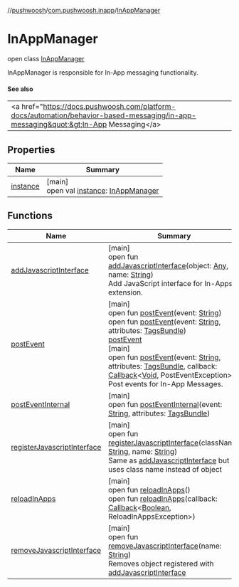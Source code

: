 //[pushwoosh](../../../index.md)/[com.pushwoosh.inapp](../index.md)/[InAppManager](index.md)

# InAppManager

open class [InAppManager](index.md)

InAppManager is responsible for In-App messaging functionality.

#### See also

| |
|---|
| &lt;a href=&quot;https://docs.pushwoosh.com/platform-docs/automation/behavior-based-messaging/in-app-messaging&quot;&gt;In-App Messaging&lt;/a&gt; |

## Properties

| Name | Summary |
|---|---|
| [instance](instance.md) | [main]<br>open val [instance](instance.md): [InAppManager](index.md) |

## Functions

| Name | Summary |
|---|---|
| [addJavascriptInterface](add-javascript-interface.md) | [main]<br>open fun [addJavascriptInterface](add-javascript-interface.md)(object: [Any](https://kotlinlang.org/api/latest/jvm/stdlib/kotlin-stdlib/kotlin/-any/index.html), name: [String](https://developer.android.com/reference/kotlin/java/lang/String.html))<br>Add JavaScript interface for In-Apps extension. |
| [postEvent](post-event.md) | [main]<br>open fun [postEvent](post-event.md)(event: [String](https://developer.android.com/reference/kotlin/java/lang/String.html))<br>open fun [postEvent](post-event.md)(event: [String](https://developer.android.com/reference/kotlin/java/lang/String.html), attributes: [TagsBundle](../../com.pushwoosh.tags/-tags-bundle/index.md))<br>[postEvent](post-event.md)<br>[main]<br>open fun [postEvent](post-event.md)(event: [String](https://developer.android.com/reference/kotlin/java/lang/String.html), attributes: [TagsBundle](../../com.pushwoosh.tags/-tags-bundle/index.md), callback: [Callback](../../com.pushwoosh.function/-callback/index.md)&lt;[Void](https://developer.android.com/reference/kotlin/java/lang/Void.html), PostEventException&gt;)<br>Post events for In-App Messages. |
| [postEventInternal](post-event-internal.md) | [main]<br>open fun [postEventInternal](post-event-internal.md)(event: [String](https://developer.android.com/reference/kotlin/java/lang/String.html), attributes: [TagsBundle](../../com.pushwoosh.tags/-tags-bundle/index.md)) |
| [registerJavascriptInterface](register-javascript-interface.md) | [main]<br>open fun [registerJavascriptInterface](register-javascript-interface.md)(className: [String](https://developer.android.com/reference/kotlin/java/lang/String.html), name: [String](https://developer.android.com/reference/kotlin/java/lang/String.html))<br>Same as [addJavascriptInterface](add-javascript-interface.md) but uses class name instead of object |
| [reloadInApps](reload-in-apps.md) | [main]<br>open fun [reloadInApps](reload-in-apps.md)()<br>open fun [reloadInApps](reload-in-apps.md)(callback: [Callback](../../com.pushwoosh.function/-callback/index.md)&lt;[Boolean](https://developer.android.com/reference/kotlin/java/lang/Boolean.html), ReloadInAppsException&gt;) |
| [removeJavascriptInterface](remove-javascript-interface.md) | [main]<br>open fun [removeJavascriptInterface](remove-javascript-interface.md)(name: [String](https://developer.android.com/reference/kotlin/java/lang/String.html))<br>Removes object registered with [addJavascriptInterface](add-javascript-interface.md) |
